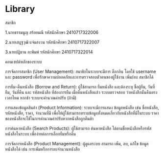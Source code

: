 # Library

สมาชิก

1.นายธรรมนูญ สร้อยมณี
รหัสนักศึกษา 2410717322006

2.นายเสฎฐวุฒิ แจ่มสงวน
รหัสนักศึกษา 2410717322007

3.นายปฏิธาน ละพิมพ์
รหัสนักศึกษา 2410717322014

คอนเซปต์หลักของระบบ

การจัดการสมาชิก (User Management):
สมาชิกในระบบจะมีการ ล็อกอิน โดยใช้ username และ password เพื่อรักษาความปลอดภัยและการตรวจสอบตัวตนของผู้ใช้งาน  เพิ่ม/ลบ สมาชิกได้ 

การยืม-คืนหนังสือ (Borrow and Return):
ผู้ใช้สามารถ ยืมหนังสือ และต้องระบุ ชื่อผู้ยืม, วันที่ยืม, วันที่คืน และ รหัสหนังสือ ที่ต้องการยืม
เมื่อคืนหนังสือแล้ว ระบบตรวจสอบ ว่าหนังสือนั้นคืนตรงเวลาไหม หากช้า ระบบจะคำนวณค่าปรับ (ถ้ามี)

การแสดงข้อมูลสินค้า (Product Information):
ระบบจะมีการแสดง ข้อมูลหนังสือ เช่น ชื่อหนังสือ, รหัสหนังสือ, ราคา, จำนวนที่มี เพื่อให้ผู้ใช้สามารถทราบข้อมูลทั้งหมดเกี่ยวกับหนังสือที่มีในระบบ
ราคา ของหนังสือจะใช้ในการคำนวณค่าปรับหากหนังสือถูกคืนช้า

การค้นหาหนังสือ (Search Products):
ผู้ใช้สามารถ ค้นหาหนังสือ ได้ตามชื่อหนังสือหรือรหัสหนังสือในระบบ เพื่อง่ายต่อการเลือกยืมหรือคืน

การจัดการหนังสือ (Product Management):
ผู้ดูแลระบบ สามารถ เพิ่ม, ลบ, แก้ไข ข้อมูลหนังสือได้ เช่น การเพิ่มหรือการลบจำนวนหนังสือ
